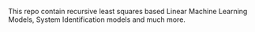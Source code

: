 This repo contain recursive least squares based Linear Machine Learning Models, System Identification models and much more.
